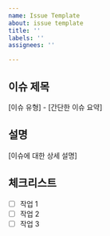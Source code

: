 ```yaml
---
name: Issue Template
about: issue template
title: ''
labels: ''
assignees: ''

---
```


## 이슈 제목
[이슈 유형] - [간단한 이슈 요약]

## 설명
[이슈에 대한 상세 설명]

## 체크리스트
- [ ] 작업 1
- [ ] 작업 2
- [ ] 작업 3
